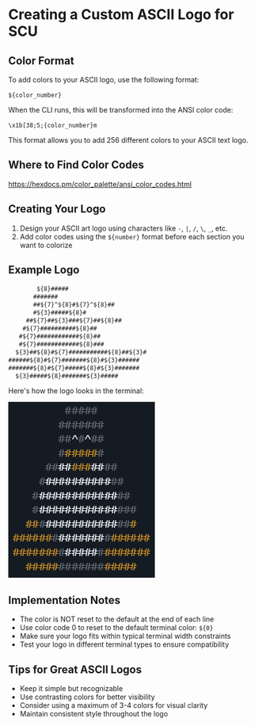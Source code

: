 # Creating a Custom ASCII Logo for SCU

## Color Format

To add colors to your ASCII logo, use the following format:

```
${color_number}
```

When the CLI runs, this will be transformed into the ANSI color code:

```
\x1b[38;5;{color_number}m
```

This format allows you to add 256 different colors to your ASCII text logo.

## Where to Find Color Codes

https://hexdocs.pm/color_palette/ansi_color_codes.html

## Creating Your Logo

1. Design your ASCII art logo using characters like `-`, `|`, `/`, `\`, `_`, etc.
2. Add color codes using the `${number}` format before each section you want to colorize

## Example Logo

```
        ${8}#####
       #######
       ##${7}^${8}#${7}^${8}##
       #${3}#####${8}#
     ##${7}##${3}###${7}##${8}##
    #${7}##########${8}##
   #${7}############${8}##
   #${7}############${8}###
  ${3}##${8}#${7}###########${8}##${3}#
######${8}#${7}#######${8}#${3}######
#######${8}#${7}#####${8}#${3}#######
  ${3}#####${8}#######${3}#####
```

Here's how the logo looks in the terminal:

<img src="./images/logo_sample.png">

## Implementation Notes

- The color is NOT reset to the default at the end of each line
- Use color code 0 to reset to the default terminal color: `${0}`
- Make sure your logo fits within typical terminal width constraints
- Test your logo in different terminal types to ensure compatibility

## Tips for Great ASCII Logos

- Keep it simple but recognizable
- Use contrasting colors for better visibility
- Consider using a maximum of 3-4 colors for visual clarity
- Maintain consistent style throughout the logo
